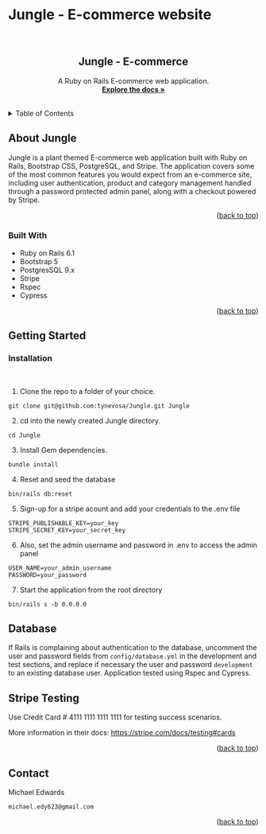 # Jungle - E-commerce website

<!-- PROJECT LOGO -->
<br />
<div align="center">
  <!-- <a href="https://github.com/tynevosa/Jungle">
    <img src="https://github.com/tynevosa/Jungle/blob/master/public/images/Jungle%20Logo.png?raw=true" alt="The jungle ecommerce logo" width="300" style="border-radius:10px;">
  </a> -->

<h2 align="center">Jungle - E-commerce</h2>

  <p align="center">
    A Ruby on Rails E-commerce web application.
    <br />
    <a href="https://github.com/tynevosa/Jungle"><strong>Explore the docs »</strong></a>
    <br />
    <br />
  </p>
</div>



<!-- TABLE OF CONTENTS -->
<details>
  <summary>Table of Contents</summary>
  <ol>
    <li>
      <a href="#about-the-project">About Jungle</a>
      <ul>
        <li><a href="#built-with">Built With</a></li>
      </ul>
    </li>
    <li>
      <a href="#getting-started">Getting Started</a>
      <ul>
        <li><a href="#installation">Installation</a></li>
      </ul>
    </li>
  </ol>
</details>



<!-- ABOUT THE PROJECT -->
## About Jungle

<p>Jungle is a plant themed E-commerce web application built with Ruby on Rails, Bootstrap CSS, PostgreSQL, and Stripe. The application covers some of the most common features you would expect from an e-commerce site, including user authentication, product and category management handled through a password protected admin panel, along with a checkout powered by Stripe.
</p>

<!-- !["Exmaple image of jungle app"](https://github.com/tynevosa/Jungle/blob/master/public/images/Screen%20Shot%202023-02-01%20at%204.34.32%20PM.png?raw=true)
<br>
<br>
!["Jungle products"](https://github.com/tynevosa/Jungle/blob/master/public/images/Screen%20Shot%202023-02-01%20at%204.34.48%20PM.png?raw=true)
<br>
<br>
!["Product details page"](https://github.com/tynevosa/Jungle/blob/master/public/images/Screen%20Shot%202023-02-01%20at%204.35.31%20PM.png?raw=true)
<br>
<br>
!["Cart details pages"](https://github.com/tynevosa/Jungle/blob/master/public/images/Screen%20Shot%202023-02-01%20at%204.35.47%20PM.png?raw=true)
<br>
<br> -->
<p align="right">(<a href="#readme-top">back to top</a>)</p>



### Built With

* Ruby on Rails 6.1
* Bootstrap 5
* PostgresSQL 9.x
* Stripe
* Rspec
* Cypress

<p align="right">(<a href="#readme-top">back to top</a>)</p>



<!-- GETTING STARTED -->
## Getting Started

### Installation
<br>


1. Clone the repo to a folder of your choice.
```
git clone git@github.com:tynevosa/Jungle.git Jungle
```
2. cd into the newly created Jungle directory.
```
cd Jungle
```
3. Install Gem dependencies.
```
bundle install
```
4. Reset and seed the database
```
bin/rails db:reset
```
5. Sign-up for a stripe acount and add your credentials to the .env file
```
STRIPE_PUBLISHABLE_KEY=your_key
STRIPE_SECRET_KEY=your_secret_key
```
6. Also, set the admin username and password in .env to access the admin panel
```
USER_NAME=your_admin_username
PASSWORD=your_password
```

7. Start the application from the root directory
```
bin/rails s -b 0.0.0.0
```

## Database

If Rails is complaining about authentication to the database, uncomment the user and password fields from `config/database.yml` in the development and test sections, and replace if necessary the user and password `development` to an existing database user. Application tested using Rspec and Cypress.

## Stripe Testing

Use Credit Card # 4111 1111 1111 1111 for testing success scenarios.

More information in their docs: <https://stripe.com/docs/testing#cards>
<p align="right">(<a href="#readme-top">back to top</a>)</p>



<!-- CONTACT -->
## Contact

Michael Edwards
```
michael.edy623@gmail.com
```

<p align="right">(<a href="#readme-top">back to top</a>)</p>
